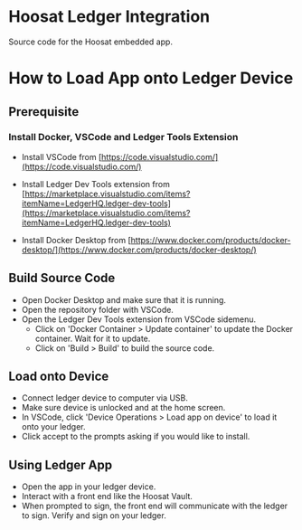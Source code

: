 # Hoosat Ledger Integration

Source code for the Hoosat embedded app.

# How to Load App onto Ledger Device

## Prerequisite

### Install Docker, VSCode and Ledger Tools Extension

- Install VSCode from [https://code.visualstudio.com/](https://code.visualstudio.com/)

- Install Ledger Dev Tools extension from [https://marketplace.visualstudio.com/items?itemName=LedgerHQ.ledger-dev-tools](https://marketplace.visualstudio.com/items?itemName=LedgerHQ.ledger-dev-tools)

- Install Docker Desktop from [https://www.docker.com/products/docker-desktop/](https://www.docker.com/products/docker-desktop/)


## Build Source Code

- Open Docker Desktop and make sure that it is running.
- Open the repository folder with VSCode.
- Open the Ledger Dev Tools extension from VSCode sidemenu.
  - Click on 'Docker Container > Update container' to update the Docker container. Wait for it to update.
  - Click on 'Build > Build' to build the source code.
 
## Load onto Device

- Connect ledger device to computer via USB.
- Make sure device is unlocked and at the home screen.
- In VSCode, click 'Device Operations > Load app on device' to load it onto your ledger.
- Click accept to the prompts asking if you would like to install.

## Using Ledger App

- Open the app in your ledger device.
- Interact with a front end like the Hoosat Vault.
- When prompted to sign, the front end will communicate with the ledger to sign. Verify and sign on your ledger.
